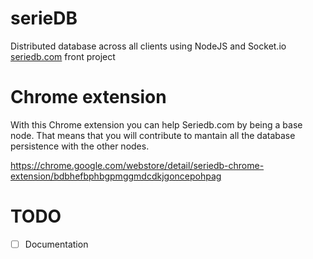 # serieDB
Distributed database across all clients using NodeJS and Socket.io
[seriedb.com](http://seriedb.com) front project

# Chrome extension
With this Chrome extension you can help Seriedb.com by being a base node. 
That means that you will contribute to mantain all the database persistence with the other nodes.

https://chrome.google.com/webstore/detail/seriedb-chrome-extension/bdbhefbphbgpmggmdcdkjgoncepohpag

# TODO
- [ ] Documentation
